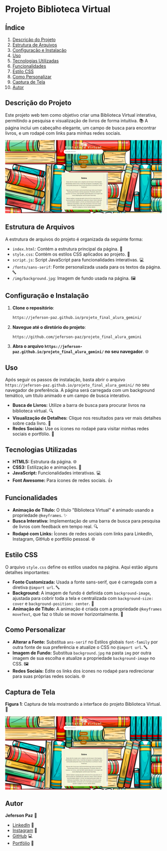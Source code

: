 # Projeto Biblioteca Virtual

## Índice
1. [Descrição do Projeto](#descrição-do-projeto)
2. [Estrutura de Arquivos](#estrutura-de-arquivos)
3. [Configuração e Instalação](#configuração-e-instalação)
4. [Uso](#uso)
5. [Tecnologias Utilizadas](#tecnologias-utilizadas)
6. [Funcionalidades](#funcionalidades)
7. [Estilo CSS](#estilo-css)
8. [Como Personalizar](#como-personalizar)
9. [Captura de Tela](#captura-de-tela)
10. [Autor](#autor)

## Descrição do Projeto
Este projeto web tem como objetivo criar uma Biblioteca Virtual interativa, permitindo a pesquisa e visualização de livros de forma intuitiva. 📚
A página inclui um cabeçalho elegante, um campo de busca para encontrar livros, e um rodapé com links para minhas redes sociais.

![Imagem do Projeto](img/projeto.png)

## Estrutura de Arquivos
A estrutura de arquivos do projeto é organizada da seguinte forma:

- `index.html`: Contém a estrutura principal da página. 📄
- `style.css`: Contém os estilos CSS aplicados ao projeto. 🎨
- `script.js`: Script JavaScript para funcionalidades interativas. 💻
- `/fonts/sans-serif`: Fonte personalizada usada para os textos da página. 🔤
- `/img/background.jpg`: Imagem de fundo usada na página. 🖼️

## Configuração e Instalação

1. **Clone o repositório**:
   ```bash
   https://jeferson-paz.github.io/projeto_final_alura_gemini/
   ```
2. **Navegue até o diretório do projeto**:
   ```bash
   https://github.com/jeferson-paz/projeto_final_alura_gemini
   ```
3. **Abra o arquivo `https://jeferson-paz.github.io/projeto_final_alura_gemini/` no seu navegador**. 🌐

## Uso
Após seguir os passos de instalação, basta abrir o arquivo `https://jeferson-paz.github.io/projeto_final_alura_gemini/` no seu navegador de preferência. A página será carregada com um background temático, um título animado e um campo de busca interativo.

- **Busca de Livros:** Utilize a barra de busca para procurar livros na biblioteca virtual. 🔍
- **Visualização de Detalhes:** Clique nos resultados para ver mais detalhes sobre cada livro. 📖
- **Redes Sociais:** Use os ícones no rodapé para visitar minhas redes sociais e portfólio. 🌟

## Tecnologias Utilizadas
- **HTML5:** Estrutura da página. 🌐
- **CSS3:** Estilização e animações. 🎨
- **JavaScript:** Funcionalidades interativas. 💻
- **Font Awesome:** Para ícones de redes sociais. 👍

## Funcionalidades
- **Animação de Título:** O título "Biblioteca Virtual" é animado usando a propriedade `@keyframes`. ✨
- **Busca Interativa:** Implementação de uma barra de busca para pesquisa de livros com feedback em tempo real. 🔍
- **Rodapé com Links:** Ícones de redes sociais com links para LinkedIn, Instagram, GitHub e portfólio pessoal. 🌐

## Estilo CSS
O arquivo `style.css` define os estilos usados na página. Aqui estão alguns detalhes importantes:

- **Fonte Customizada:** Usada a fonte sans-serif, que é carregada com a diretiva `@import url`. 🔤
- **Background:** A imagem de fundo é definida com `background-image`, ajustada para cobrir toda a tela e centralizada com `background-size: cover` e `background-position: center`. 🌄
- **Animação de Título:** A animação é criada com a propriedade `@keyframes moveText`, que faz o título se mover horizontalmente. 🎢

## Como Personalizar
- **Alterar a Fonte:** Substitua `ans-serif` no Estilos globais `font-family` por outra fonte de sua preferência e atualize o CSS no `@import url`. 🔤
- **Imagem de Fundo:** Substitua `background.jpg` na pasta `img` por outra imagem de sua escolha e atualize a propriedade `background-image` no CSS. 🖼️
- **Redes Sociais:** Edite os links dos ícones no rodapé para redirecionar para suas próprias redes sociais. 🌐

## Captura de Tela
**Figura 1**: Captura de tela mostrando a interface do projeto Biblioteca Virtual. 📸

![Imagem do Projeto](img/projeto.png)

## Autor
**Jeferson Paz** 👋

- [LinkedIn](https://www.linkedin.com/in/jeferson-paz/) 🔗
- [Instagram](https://www.instagram.com/jeferson.paz_/) 📸
- [GitHub](https://github.com/jeferson-paz) 💻
- [Portfólio](https://jeferson-paz.github.io/Portfolio/) 🌟
